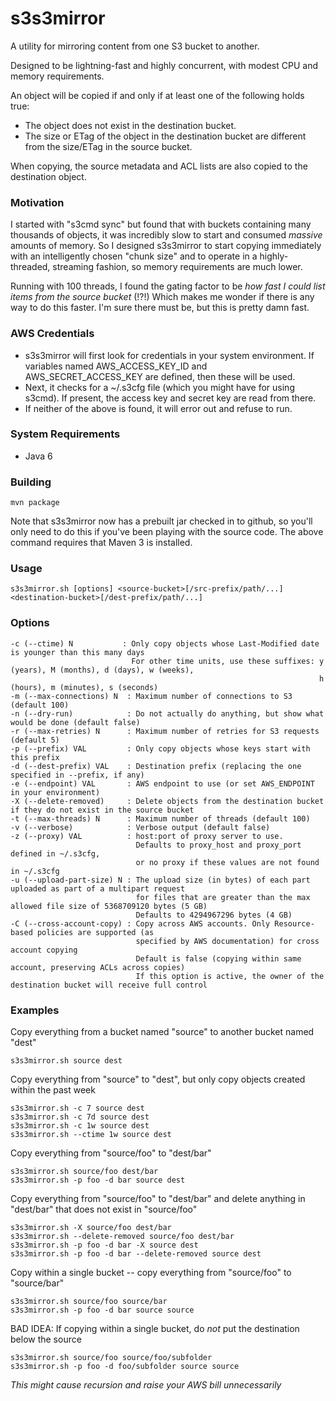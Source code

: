 s3s3mirror
==========

A utility for mirroring content from one S3 bucket to another.

Designed to be lightning-fast and highly concurrent, with modest CPU and memory requirements.

An object will be copied if and only if at least one of the following holds true:

* The object does not exist in the destination bucket.
* The size or ETag of the object in the destination bucket are different from the size/ETag in the source bucket.

When copying, the source metadata and ACL lists are also copied to the destination object.

### Motivation

I started with "s3cmd sync" but found that with buckets containing many thousands of objects, it was incredibly slow
to start and consumed *massive* amounts of memory. So I designed s3s3mirror to start copying immediately with an intelligently
chosen "chunk size" and to operate in a highly-threaded, streaming fashion, so memory requirements are much lower.

Running with 100 threads, I found the gating factor to be *how fast I could list items from the source bucket* (!?!)
Which makes me wonder if there is any way to do this faster. I'm sure there must be, but this is pretty damn fast.

### AWS Credentials

* s3s3mirror will first look for credentials in your system environment. If variables named AWS\_ACCESS\_KEY\_ID and AWS\_SECRET\_ACCESS\_KEY are defined, then these will be used.
* Next, it checks for a ~/.s3cfg file (which you might have for using s3cmd). If present, the access key and secret key are read from there.
* If neither of the above is found, it will error out and refuse to run.

### System Requirements

* Java 6

### Building

    mvn package

Note that s3s3mirror now has a prebuilt jar checked in to github, so you'll only need to do this if you've been playing with the source code.
The above command requires that Maven 3 is installed.

### Usage

    s3s3mirror.sh [options] <source-bucket>[/src-prefix/path/...] <destination-bucket>[/dest-prefix/path/...]

### Options

    -c (--ctime) N           : Only copy objects whose Last-Modified date is younger than this many days
                               For other time units, use these suffixes: y (years), M (months), d (days), w (weeks),
                                                                         h (hours), m (minutes), s (seconds)
    -m (--max-connections) N  : Maximum number of connections to S3 (default 100)
    -n (--dry-run)            : Do not actually do anything, but show what would be done (default false)
    -r (--max-retries) N      : Maximum number of retries for S3 requests (default 5)
    -p (--prefix) VAL         : Only copy objects whose keys start with this prefix
    -d (--dest-prefix) VAL    : Destination prefix (replacing the one specified in --prefix, if any)
    -e (--endpoint) VAL       : AWS endpoint to use (or set AWS_ENDPOINT in your environment)
    -X (--delete-removed)     : Delete objects from the destination bucket if they do not exist in the source bucket
    -t (--max-threads) N      : Maximum number of threads (default 100)
    -v (--verbose)            : Verbose output (default false)
    -z (--proxy) VAL          : host:port of proxy server to use.
                                Defaults to proxy_host and proxy_port defined in ~/.s3cfg,
                                or no proxy if these values are not found in ~/.s3cfg
    -u (--upload-part-size) N : The upload size (in bytes) of each part uploaded as part of a multipart request
                                for files that are greater than the max allowed file size of 5368709120 bytes (5 GB)
                                Defaults to 4294967296 bytes (4 GB)
    -C (--cross-account-copy) : Copy across AWS accounts. Only Resource-based policies are supported (as
                                specified by AWS documentation) for cross account copying
                                Default is false (copying within same account, preserving ACLs across copies)
                                If this option is active, the owner of the destination bucket will receive full control


### Examples

Copy everything from a bucket named "source" to another bucket named "dest"

    s3s3mirror.sh source dest

Copy everything from "source" to "dest", but only copy objects created within the past week

    s3s3mirror.sh -c 7 source dest
    s3s3mirror.sh -c 7d source dest
    s3s3mirror.sh -c 1w source dest
    s3s3mirror.sh --ctime 1w source dest

Copy everything from "source/foo" to "dest/bar"

    s3s3mirror.sh source/foo dest/bar
    s3s3mirror.sh -p foo -d bar source dest

Copy everything from "source/foo" to "dest/bar" and delete anything in "dest/bar" that does not exist in "source/foo"

    s3s3mirror.sh -X source/foo dest/bar
    s3s3mirror.sh --delete-removed source/foo dest/bar
    s3s3mirror.sh -p foo -d bar -X source dest
    s3s3mirror.sh -p foo -d bar --delete-removed source dest

Copy within a single bucket -- copy everything from "source/foo" to "source/bar"

    s3s3mirror.sh source/foo source/bar
    s3s3mirror.sh -p foo -d bar source source

BAD IDEA: If copying within a single bucket, do *not* put the destination below the source

    s3s3mirror.sh source/foo source/foo/subfolder
    s3s3mirror.sh -p foo -d foo/subfolder source source
*This might cause recursion and raise your AWS bill unnecessarily*

